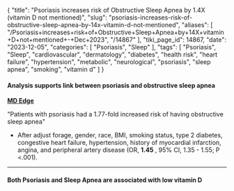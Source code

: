 {
    "title": "Psoriasis increases risk of Obstructive Sleep Apnea by 1.4X (vitamin D not mentioned)",
    "slug": "psoriasis-increases-risk-of-obstructive-sleep-apnea-by-14x-vitamin-d-not-mentioned",
    "aliases": [
        "/Psoriasis+increases+risk+of+Obstructive+Sleep+Apnea+by+14X+vitamin+D+not+mentioned+-+Dec+2023",
        "/14867"
    ],
    "tiki_page_id": 14867,
    "date": "2023-12-05",
    "categories": [
        "Psoriasis",
        "Sleep"
    ],
    "tags": [
        "Psoriasis",
        "Sleep",
        "cardiovascular",
        "dermatology",
        "diabetes",
        "health risk",
        "heart failure",
        "hypertension",
        "metabolic",
        "neurological",
        "psoriasis",
        "sleep apnea",
        "smoking",
        "vitamin d"
    ]
}


#### Analysis supports link between psoriasis and obstructive sleep apnea

 **[MD Edge](https://www.mdedge.com/familymedicine/article/266881/sleep-medicine/analysis-supports-link-between-psoriasis-and?ecd=WNL_EVE_231205_mdedge)** 

"Patients with psoriasis had a 1.77-fold increased risk of having obstructive sleep apnea"

* After adjust forage, gender, race, BMI, smoking status, type 2 diabetes, congestive heart failure, hypertension, history of myocardial infarction, angina, and peripheral artery disease (OR,  **1.45** , 95% CI, 1.35 - 1.55; P <.001).

---

#### Both Psoriasis and Sleep Apnea are associated with low vitamin D